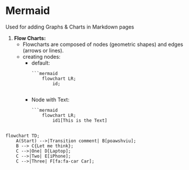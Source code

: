 # Mermaid
Used for adding Graphs & Charts in Markdown pages

1. __Flow Charts:__
   - Flowcharts are composed of nodes (geometric shapes) and edges (arrows or lines).
   - creating nodes:
     - default:
       ```
       ```mermaid
           flowchart LR;
               id;
       ```
       ```
     - Node with Text:
       ```
       ```mermaid
           flowchart LR;
               id1[This is the Text]
       ```
       ```
```mermaid
flowchart TD;
    A(Start) -->|Transition comment| B[poawshviu];
    B --> C{Let me think};
    C -->|One| D[Laptop];
    C -->|Two| E[iPhone];
    C -->|Three| F[fa:fa-car Car];

